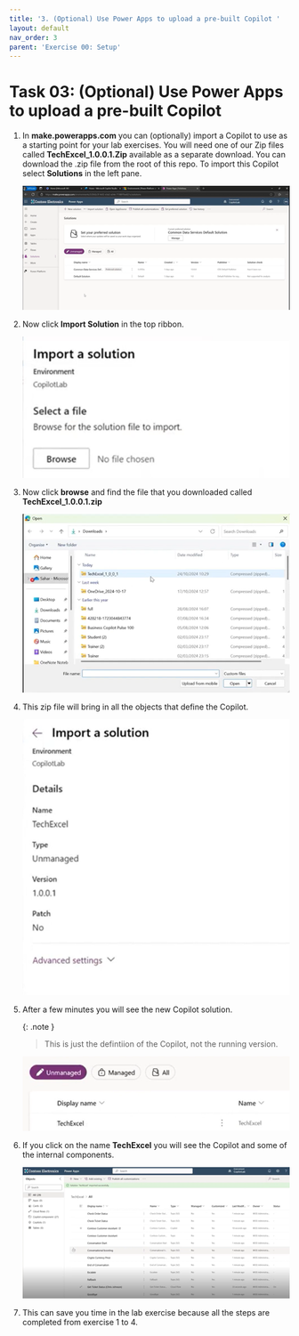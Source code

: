 ```yaml
---
title: '3. (Optional) Use Power Apps to upload a pre-built Copilot '
layout: default
nav_order: 3
parent: 'Exercise 00: Setup'
---
```


# Task 03: (Optional) Use Power Apps to upload a pre-built Copilot 

1.	In **make.powerapps.com** you can (optionally) import a Copilot to use as a starting point for your lab exercises. You will need one of our Zip files called **TechExcel_1.0.0.1.Zip** available as a separate download. You can download the .zip file from the root of this repo. To import this Copilot select **Solutions** in the left pane. 

    ![lab0-t3-1.png](../../media/lab0-t3-1.png) 

1.	Now click **Import Solution** in the top ribbon.

    ![lab0-t3-2.png](../../media/lab0-t3-2.png) 

1.	Now click **browse** and find the file that you downloaded called **TechExcel_1.0.0.1.zip**

    ![lab0-t3-3.png](../../media/lab0-t3-3.png) 

1.	This zip file will bring in all the objects that define the Copilot.

    ![lab0-t3-4.png](../../media/lab0-t3-4.png) 

1.	After a few minutes you will see the new Copilot solution. 

    {: .note }
    > This is just the defintiion of the Copilot, not the running version.

    ![lab0-t3-5.png](../../media/lab0-t3-5.png) 

1.	If you click on the name **TechExcel** you will see the Copilot and some of the internal components.

    ![lab0-t3-6.png](../../media/lab0-t3-6.png) 

1.	This can save you time in the lab exercise because all the steps are completed from exercise 1 to 4.
